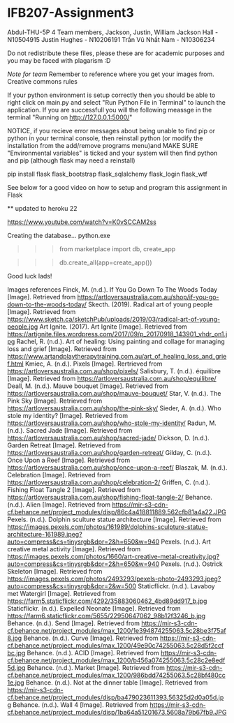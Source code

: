 # IFB207-Assignment3
Abdul-THU-5P 4  Team members, Jackson, Justin, William
Jackson Hall - N10504915
Justin Hughes - N10206191
Trần Vũ Nhất Nam - N10306234

Do not redistribute these files, please these are for academic purposes and you may be faced with plagarism :D

*Note for team*
Remember to reference where you get your images from.
Creative commons rules

If your python environment is setup correctly then you should be able to right click on main.py and select "Run Python File in Terminal" to launch the application. If you are successfull you will the following meassge in the terminal "Running on http://127.0.0.1:5000/"

NOTICE, if you recieve error messages about being unable to find pip or python in your terminal console, then reinstall python (or modify the installation from the add/remove programs menu)and MAKE SURE "Environmental variables" is ticked and your system will then find python and pip (although flask may need a reinstall)

pip install flask flask_bootstrap flask_sqlalchemy flask_login flask_wtf

See below for a good video on how to setup and program this assignment in Flask 

** updated to heroku 22


https://www.youtube.com/watch?v=K0vSCCAM2ss



Creating the database...
python.exe

>>> from marketplace import db, create_app 

>>> db.create_all(app=create_app())



Good luck lads!

Images references
Finck, M. (n.d.). If You Go Down To The Woods Today [Image]. Retrieved from https://artloversaustralia.com.au/shop/if-you-go-down-to-the-woods-today/
Skecth. (2019). Radical art of young people [Image]. Retrieved from https://www.sketch.ca/sketchPub/uploads/2019/03/radical-art-of-young-people.jpg
Art Ignite. (2017). Art Ignite [Image]. Retrieved from https://artignite.files.wordpress.com/2017/09/p_20170918_143901_vhdr_on1.jpg
Rachel, R. (n.d.). Art of healing: Using painting and collage for managing loss and grief [Image]. Retrieved from https://www.artandplaytherapytraining.com.au/art_of_healing_loss_and_grief.html
Kmiec, A. (n.d.). Pixels [Image]. Rertrieved from https://artloversaustralia.com.au/shop/pixels/
Salisbury, T. (n.d.). équilibre [Image]. Retrieved from https://artloversaustralia.com.au/shop/equilibre/
Deall, M. (n.d.). Mauve bouquet [Image]. Retrieved from https://artloversaustralia.com.au/shop/mauve-bouquet/
Star, V. (n.d.). The Pink Sky [Image]. Retrieved from https://artloversaustralia.com.au/shop/the-pink-sky/
Sieder, A. (n.d.). Who stole my identity? [Image]. Retrieved from https://artloversaustralia.com.au/shop/who-stole-my-identity/
Radun, M. (n.d.). Sacred Jade [Image]. Retrieved from https://artloversaustralia.com.au/shop/sacred-jade/
Dickson, D. (n.d.). Garden Retreat [Image]. Retrieved from https://artloversaustralia.com.au/shop/garden-retreat/
Gilday, C. (n.d.). Once Upon a Reef [Image]. Retrieved from https://artloversaustralia.com.au/shop/once-upon-a-reef/
Blaszak, M. (n.d.). Celebration [Image]. Retrieved from https://artloversaustralia.com.au/shop/celebration-2/
Griffen, C. (n.d.). Fishing Float Tangle 2 [Image]. Retrieved from https://artloversaustralia.com.au/shop/fishing-float-tangle-2/
Behance. (n.d.). Alien [Image]. Retrieved from https://mir-s3-cdn-cf.behance.net/project_modules/disp/86c4a418811889.562cfb81a4a22.JPG
Pexels. (n.d.). Dolphin sculture statue architecture [Image]. Retrieved from https://images.pexels.com/photos/161989/dolphins-sculpture-statue-architecture-161989.jpeg?auto=compress&cs=tinysrgb&dpr=2&h=650&w=940
Pexels. (n.d.). Art creative metal activity [Image]. Retrieved from https://images.pexels.com/photos/1660/art-creative-metal-creativity.jpg?auto=compress&cs=tinysrgb&dpr=2&h=650&w=940
Pexels. (n.d.). Ostrick Skeleton [Image]. Retrieved from https://images.pexels.com/photos/2493293/pexels-photo-2493293.jpeg?auto=compress&cs=tinysrgb&dpr=2&w=500
Staticflickr. (n.d.). Lavaboy met Watergirl [Image]. Retrieved from https://farm5.staticflickr.com/4292/35883060462_4bd89dd917_b.jpg
Staticflickr. (n.d.). Expelled Neonate [Image]. Retrieved from https://farm6.staticflickr.com/5655/22950647062_98b12f3246_b.jpg
Behance. (n.d.). Send [Image]. Retrieved from https://mir-s3-cdn-cf.behance.net/project_modules/max_1200/1e394874255063.5c28be3f75af8.jpg
Behance. (n.d.). Curve [Image]. Retrieved from https://mir-s3-cdn-cf.behance.net/project_modules/max_1200/49e90c74255063.5c28d5f2ccfbc.jpg
Behance. (n.d.). ACID [Image]. Retrieved from https://mir-s3-cdn-cf.behance.net/project_modules/max_1200/b456a074255063.5c28c2e8edf5d.jpg
Behance. (n.d.). Market [Image]. Retrieved from https://mir-s3-cdn-cf.behance.net/project_modules/max_1200/986bdd74255063.5c28bf480cc1e.jpg
Behance. (n.d.). Not at the dinner table [Image]. Retrieved from https://mir-s3-cdn-cf.behance.net/project_modules/disp/ba479023611393.56325d2d0a05d.jpg
Behance. (n.d.). Wall 4 [Image]. Retrieved from https://mir-s3-cdn-cf.behance.net/project_modules/disp/1ba64a51201673.5608a79b67fb9.JPG
